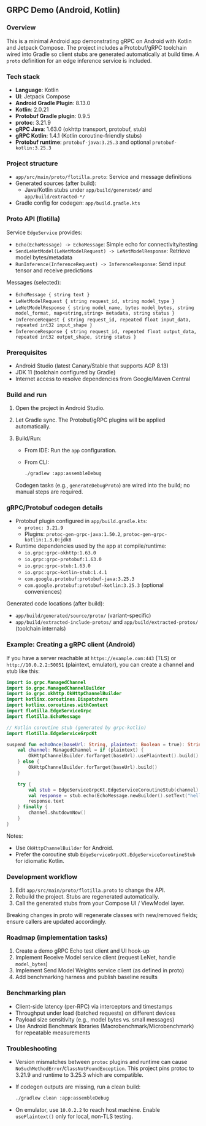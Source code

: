## GRPC Demo (Android, Kotlin)

### Overview

This is a minimal Android app demonstrating gRPC on Android with Kotlin and Jetpack Compose. The project includes a Protobuf/gRPC toolchain wired into Gradle so client stubs are generated automatically at build time. A `proto` definition for an edge inference service is included.

### Tech stack

- **Language**: Kotlin
- **UI**: Jetpack Compose
- **Android Gradle Plugin**: 8.13.0
- **Kotlin**: 2.0.21
- **Protobuf Gradle plugin**: 0.9.5
- **protoc**: 3.21.9
- **gRPC Java**: 1.63.0 (okhttp transport, protobuf, stub)
- **gRPC Kotlin**: 1.4.1 (Kotlin coroutine-friendly stubs)
- **Protobuf runtime**: `protobuf-java:3.25.3` and optional `protobuf-kotlin:3.25.3`

### Project structure

- `app/src/main/proto/flotilla.proto`: Service and message definitions
- Generated sources (after build):
  - Java/Kotlin stubs under `app/build/generated/` and `app/build/extracted-*/`
- Gradle config for codegen: `app/build.gradle.kts`

### Proto API (flotilla)

Service `EdgeService` provides:

- `Echo(EchoMessage) -> EchoMessage`: Simple echo for connectivity/testing
- `SendLeNetModel(LeNetModelRequest) -> LeNetModelResponse`: Retrieve model bytes/metadata
- `RunInference(InferenceRequest) -> InferenceResponse`: Send input tensor and receive predictions

Messages (selected):

- `EchoMessage { string text }`
- `LeNetModelRequest { string request_id, string model_type }`
- `LeNetModelResponse { string model_name, bytes model_bytes, string model_format, map<string,string> metadata, string status }`
- `InferenceRequest { string request_id, repeated float input_data, repeated int32 input_shape }`
- `InferenceResponse { string request_id, repeated float output_data, repeated int32 output_shape, string status }`

### Prerequisites

- Android Studio (latest Canary/Stable that supports AGP 8.13)
- JDK 11 (toolchain configured by Gradle)
- Internet access to resolve dependencies from Google/Maven Central

### Build and run

1. Open the project in Android Studio.
2. Let Gradle sync. The Protobuf/gRPC plugins will be applied automatically.
3. Build/Run:
   - From IDE: Run the `app` configuration.
   - From CLI:

     ```bash
     ./gradlew :app:assembleDebug
     ```

   Codegen tasks (e.g., `generateDebugProto`) are wired into the build; no manual steps are required.

### gRPC/Protobuf codegen details

- Protobuf plugin configured in `app/build.gradle.kts`:
  - `protoc: 3.21.9`
  - Plugins: `protoc-gen-grpc-java:1.50.2`, `protoc-gen-grpc-kotlin:1.3.0:jdk8`
- Runtime dependencies used by the app at compile/runtime:
  - `io.grpc:grpc-okhttp:1.63.0`
  - `io.grpc:grpc-protobuf:1.63.0`
  - `io.grpc:grpc-stub:1.63.0`
  - `io.grpc:grpc-kotlin-stub:1.4.1`
  - `com.google.protobuf:protobuf-java:3.25.3`
  - `com.google.protobuf:protobuf-kotlin:3.25.3` (optional conveniences)

Generated code locations (after build):

- `app/build/generated/source/proto/` (variant-specific)
- `app/build/extracted-include-protos/` and `app/build/extracted-protos/` (toolchain internals)

### Example: Creating a gRPC client (Android)

If you have a server reachable at `https://example.com:443` (TLS) or `http://10.0.2.2:50051` (plaintext, emulator), you can create a channel and stub like this:

```kotlin
import io.grpc.ManagedChannel
import io.grpc.ManagedChannelBuilder
import io.grpc.okhttp.OkHttpChannelBuilder
import kotlinx.coroutines.Dispatchers
import kotlinx.coroutines.withContext
import flotilla.EdgeServiceGrpc
import flotilla.EchoMessage

// Kotlin coroutine stub (generated by grpc-kotlin)
import flotilla.EdgeServiceGrpcKt

suspend fun echoOnce(baseUrl: String, plaintext: Boolean = true): String = withContext(Dispatchers.IO) {
    val channel: ManagedChannel = if (plaintext) {
        OkHttpChannelBuilder.forTarget(baseUrl).usePlaintext().build()
    } else {
        OkHttpChannelBuilder.forTarget(baseUrl).build()
    }

    try {
        val stub = EdgeServiceGrpcKt.EdgeServiceCoroutineStub(channel)
        val response = stub.echo(EchoMessage.newBuilder().setText("hello").build())
        response.text
    } finally {
        channel.shutdownNow()
    }
}
```

Notes:

- Use `OkHttpChannelBuilder` for Android.
- Prefer the coroutine stub `EdgeServiceGrpcKt.EdgeServiceCoroutineStub` for idiomatic Kotlin.

### Development workflow

1. Edit `app/src/main/proto/flotilla.proto` to change the API.
2. Rebuild the project. Stubs are regenerated automatically.
3. Call the generated stubs from your Compose UI / ViewModel layer.

Breaking changes in proto will regenerate classes with new/removed fields; ensure callers are updated accordingly.

### Roadmap (implementation tasks)

1. Create a demo gRPC Echo test client and UI hook-up
2. Implement Receive Model service client (request LeNet, handle `model_bytes`)
3. Implement Send Model Weights service client (as defined in proto)
4. Add benchmarking harness and publish baseline results

### Benchmarking plan

- Client-side latency (per-RPC) via interceptors and timestamps
- Throughput under load (batched requests) on different devices
- Payload size sensitivity (e.g., model bytes vs. small messages)
- Use Android Benchmark libraries (Macrobenchmark/Microbenchmark) for repeatable measurements

### Troubleshooting

- Version mismatches between `protoc` plugins and runtime can cause `NoSuchMethodError`/`ClassNotFoundException`. This project pins protoc to 3.21.9 and runtime to 3.25.3 which are compatible.
- If codegen outputs are missing, run a clean build:

  ```bash
  ./gradlew clean :app:assembleDebug
  ```

- On emulator, use `10.0.2.2` to reach host machine. Enable `usePlaintext()` only for local, non-TLS testing.
